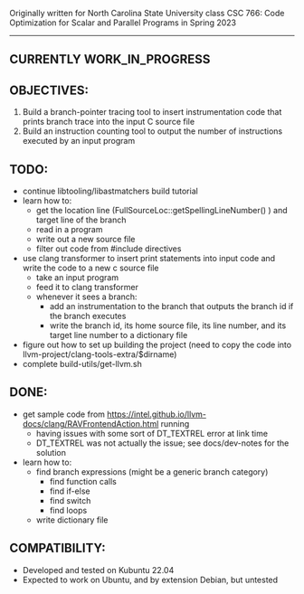Originally written for North Carolina State University class CSC 766: Code Optimization for Scalar and Parallel Programs in Spring 2023

--------------------------
CURRENTLY WORK_IN_PROGRESS
--------------------------

OBJECTIVES:
-----------
1. Build a branch-pointer tracing tool to insert instrumentation code that prints branch trace into the input C source file
2. Build an instruction counting tool to output the number of instructions executed by an input program

TODO:
-----
- continue libtooling/libastmatchers build tutorial
- learn how to:
    - get the location line (FullSourceLoc::getSpellingLineNumber() ) and target line of the branch
    - read in a program
    - write out a new source file
    - filter out code from #include directives
- use clang transformer to insert print statements into input code and write the code to a new c source file
    - take an input program
    - feed it to clang transformer
    - whenever it sees a branch:
        - add an instrumentation to the branch that outputs the branch id if the branch executes
        - write the branch id, its home source file, its line number, and its target line number to a dictionary file
- figure out how to set up building the project (need to copy the code into llvm-project/clang-tools-extra/$dirname)
- complete build-utils/get-llvm.sh


DONE:
-----
- get sample code from https://intel.github.io/llvm-docs/clang/RAVFrontendAction.html running
    - having issues with some sort of DT_TEXTREL error at link time 
    - DT_TEXTREL was not actually the issue; see docs/dev-notes for the solution
- learn how to:
    - find branch expressions (might be a generic branch category)
        - find function calls
        - find if-else
        - find switch
        - find loops
    - write dictionary file

COMPATIBILITY:
--------------
- Developed and tested on Kubuntu 22.04 
- Expected to work on Ubuntu, and by extension Debian, but untested